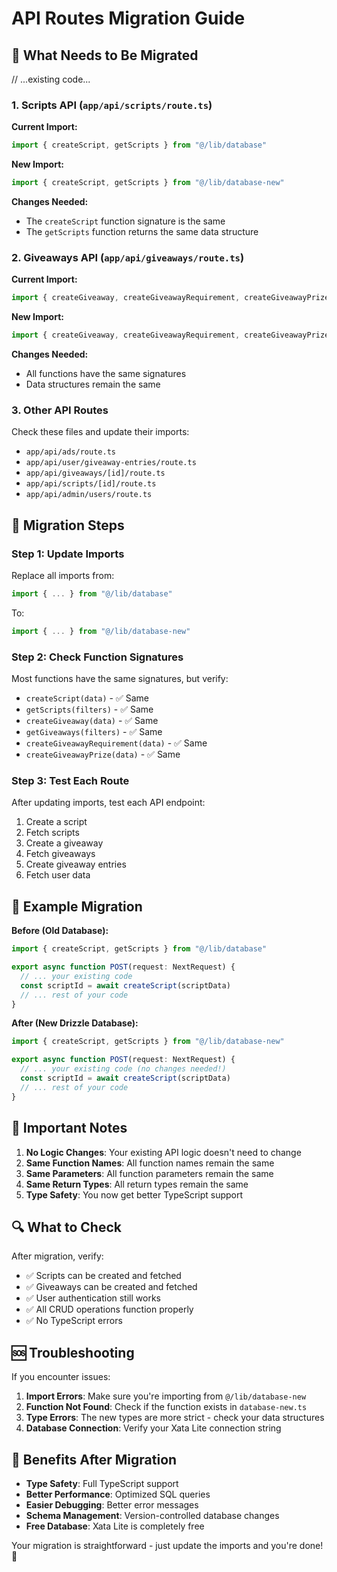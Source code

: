# API Routes Migration Guide

## 🎯 What Needs to Be Migrated

// ...existing code...

### 1. **Scripts API** (`app/api/scripts/route.ts`)
**Current Import:**
```typescript
import { createScript, getScripts } from "@/lib/database"
```

**New Import:**
```typescript
import { createScript, getScripts } from "@/lib/database-new"
```

**Changes Needed:**
- The `createScript` function signature is the same
- The `getScripts` function returns the same data structure

### 2. **Giveaways API** (`app/api/giveaways/route.ts`)
**Current Import:**
```typescript
import { createGiveaway, createGiveawayRequirement, createGiveawayPrize, getGiveaways } from "@/lib/database"
```

**New Import:**
```typescript
import { createGiveaway, createGiveawayRequirement, createGiveawayPrize, getGiveaways } from "@/lib/database-new"
```

**Changes Needed:**
- All functions have the same signatures
- Data structures remain the same

### 3. **Other API Routes**
Check these files and update their imports:
- `app/api/ads/route.ts`
- `app/api/user/giveaway-entries/route.ts`
- `app/api/giveaways/[id]/route.ts`
- `app/api/scripts/[id]/route.ts`
- `app/api/admin/users/route.ts`

## 🔄 Migration Steps

### Step 1: Update Imports
Replace all imports from:
```typescript
import { ... } from "@/lib/database"
```

To:
```typescript
import { ... } from "@/lib/database-new"
```

### Step 2: Check Function Signatures
Most functions have the same signatures, but verify:
- `createScript(data)` - ✅ Same
- `getScripts(filters)` - ✅ Same
- `createGiveaway(data)` - ✅ Same
- `getGiveaways(filters)` - ✅ Same
- `createGiveawayRequirement(data)` - ✅ Same
- `createGiveawayPrize(data)` - ✅ Same

### Step 3: Test Each Route
After updating imports, test each API endpoint:
1. Create a script
2. Fetch scripts
3. Create a giveaway
4. Fetch giveaways
5. Create giveaway entries
6. Fetch user data

## 📝 Example Migration

**Before (Old Database):**
```typescript
import { createScript, getScripts } from "@/lib/database"

export async function POST(request: NextRequest) {
  // ... your existing code
  const scriptId = await createScript(scriptData)
  // ... rest of your code
}
```

**After (New Drizzle Database):**
```typescript
import { createScript, getScripts } from "@/lib/database-new"

export async function POST(request: NextRequest) {
  // ... your existing code (no changes needed!)
  const scriptId = await createScript(scriptData)
  // ... rest of your code
}
```

## 🚨 Important Notes

1. **No Logic Changes**: Your existing API logic doesn't need to change
2. **Same Function Names**: All function names remain the same
3. **Same Parameters**: All function parameters remain the same
4. **Same Return Types**: All return types remain the same
5. **Type Safety**: You now get better TypeScript support

## 🔍 What to Check

After migration, verify:
- ✅ Scripts can be created and fetched
- ✅ Giveaways can be created and fetched
- ✅ User authentication still works
- ✅ All CRUD operations function properly
- ✅ No TypeScript errors

## 🆘 Troubleshooting

If you encounter issues:

1. **Import Errors**: Make sure you're importing from `@/lib/database-new`
2. **Function Not Found**: Check if the function exists in `database-new.ts`
3. **Type Errors**: The new types are more strict - check your data structures
4. **Database Connection**: Verify your Xata Lite connection string

## 🎉 Benefits After Migration

- **Type Safety**: Full TypeScript support
- **Better Performance**: Optimized SQL queries
- **Easier Debugging**: Better error messages
- **Schema Management**: Version-controlled database changes
- **Free Database**: Xata Lite is completely free

Your migration is straightforward - just update the imports and you're done! 🚀
